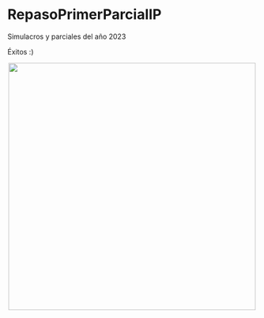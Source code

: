 # RepasoPrimerParcialIP
Simulacros y parciales del año 2023 

Éxitos :)
<p align="center">
  <img src="https://www.google.com/url?sa=i&url=https%3A%2F%2Fcccblacktopping.net%2Fdeath-note-light-writing-gif-k.html&psig=AOvVaw2O_bx2oqQv68NCL_c2W7u4&ust=1722017906458000&source=images&cd=vfe&opi=89978449&ved=0CBAQjRxqFwoTCJimqN7mwocDFQAAAAAdAAAAABBE" align="center" width="500">
</p>

